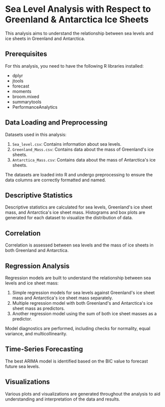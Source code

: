 # Sea Level Analysis with Respect to Greenland & Antarctica Ice Sheets

This analysis aims to understand the relationship between sea levels and ice sheets in Greenland and Antarctica.

## Prerequisites

For this analysis, you need to have the following R libraries installed:

- dplyr
- jtools
- forecast
- moments
- broom.mixed
- summarytools
- PerformanceAnalytics

## Data Loading and Preprocessing

Datasets used in this analysis:

1. `Sea_level.csv`: Contains information about sea levels.
2. `Greenland_Mass.csv`: Contains data about the mass of Greenland's ice sheets.
3. `Antarctica_Mass.csv`: Contains data about the mass of Antarctica's ice sheets.

The datasets are loaded into R and undergo preprocessing to ensure the data columns are correctly formatted and named.

## Descriptive Statistics

Descriptive statistics are calculated for sea levels, Greenland's ice sheet mass, and Antarctica's ice sheet mass. Histograms and box plots are generated for each dataset to visualize the distribution of data.

## Correlation

Correlation is assessed between sea levels and the mass of ice sheets in both Greenland and Antarctica.

## Regression Analysis

Regression models are built to understand the relationship between sea levels and ice sheet mass:

1. Simple regression models for sea levels against Greenland's ice sheet mass and Antarctica's ice sheet mass separately.
2. Multiple regression model with both Greenland's and Antarctica's ice sheet mass as predictors.
3. Another regression model using the sum of both ice sheet masses as a predictor.

Model diagnostics are performed, including checks for normality, equal variance, and multicollinearity.

## Time-Series Forecasting

The best ARIMA model is identified based on the BIC value to forecast future sea levels.

## Visualizations

Various plots and visualizations are generated throughout the analysis to aid understanding and interpretation of the data and results.
